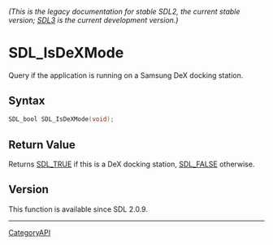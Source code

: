 ###### (This is the legacy documentation for stable SDL2, the current stable version; [SDL3](https://wiki.libsdl.org/SDL3/) is the current development version.)
# SDL_IsDeXMode

Query if the application is running on a Samsung DeX docking station.

## Syntax

```c
SDL_bool SDL_IsDeXMode(void);

```

## Return Value

Returns [SDL_TRUE](SDL_TRUE.md) if this is a DeX docking station,
[SDL_FALSE](SDL_FALSE.md) otherwise.

## Version

This function is available since SDL 2.0.9.

----
[CategoryAPI](CategoryAPI.md)
